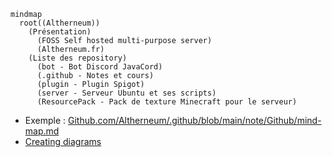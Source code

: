 ```mermaid
mindmap
  root((Altherneum))
    (Présentation)
      (FOSS Self hosted multi-purpose server)
      (Altherneum.fr)
    (Liste des repository)
      (bot - Bot Discord JavaCord)
      (.github - Notes et cours)
      (plugin - Plugin Spigot)
      (server - Serveur Ubuntu et ses scripts)
      (ResourcePack - Pack de texture Minecraft pour le serveur)
```
- Exemple : [Github.com/Altherneum/.github/blob/main/note/Github/mind-map.md](https://Github.com/Altherneum/.github/blob/main/note/Github/mind-map.md)
- [Creating diagrams](https://docs.github.com/fr/get-started/writing-on-github/working-with-advanced-formatting/creating-diagrams#creating-mermaid-diagrams)